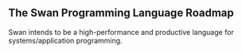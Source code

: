 ## The Swan Programming Language Roadmap

Swan intends to be a high-performance and productive language for systems/application programming. 

